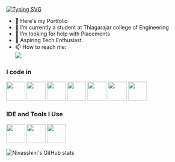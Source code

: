 <a href="https://git.io/typing-svg"><img src="https://readme-typing-svg.demolab.com?font=Fira+Code&pause=1000&color=2DF7B8&width=435&lines=Hello!+all+It's+Nivasshini" alt="Typing SVG" /></a>

- 🔭 Here's my Portfolio                                             
- 🌱 I’m currently a student at Thiagarajar college of Engineering
- 🤔 I’m looking for help with Placements
- 💬 Aspiring Tech Enthusiast.
- 📫 How to reach me:
<br /> [<img src="https://img.shields.io/badge/LinkedIn-0077B5?style=for-the-badge&logo=linkedin&logoColor=white" />](https://www.linkedin.com/in/nivasRenga/)



### I code in
<img height="50" width="50" src="https://img.icons8.com/color/48/000000/c-programming.png" /> <img height="50" width="50" src="https://img.icons8.com/color/48/000000/java-coffee-cup-logo.png" /> <img height="50" width="50" src="https://img.icons8.com/color/48/000000/html-5.png" /> 
<img height="50" width="50" src="https://img.icons8.com/color/48/000000/css3.png" /> 
<img height="50" width="50" src="https://img.icons8.com/color/48/000000/javascript.png"/> <img height="50" width="50" src="https://img.icons8.com/color/48/000000/mysql-logo.png"/> <img height="50" width="50" src="https://img.icons8.com/color/48/000000/mongodb.png"/>

### IDE and Tools I Use
<img height="50" width="50" src="https://img.icons8.com/color/48/000000/visual-studio-code-2019.png"/> <img height="50" width="50" src="https://img.icons8.com/color/48/000000/pycharm.png"/> <img height="50" width="50" src="https://img.icons8.com/color/50/000000/git.png"/> 


![Nivasshini's GitHub stats](https://github-readme-stats.vercel.app/api?username=NivasshiniR&theme=dark&show_icons=true&hide=issues,contribs)

